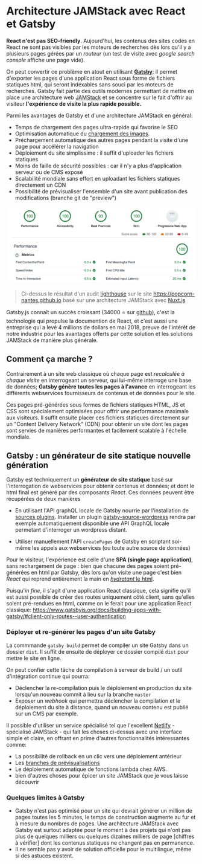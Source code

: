 # Architecture JAMStack avec React et Gatsby

**React n'est pas SEO-friendly**. Aujourd'hui, les contenus des sites codés en React ne sont pas visibles par les moteurs de recherches dès lors qu'il y a plusieurs pages gérées par un *routeur* (un test de visite avec *google search console* affiche une page vide). 

On peut convertir ce problème en atout en utilisant [**Gatsby**](https://www.gatsbyjs.org/): il permet d'exporter les pages d'une application React sous forme de fichiers statiques html, qui seront indexables sans souci par les moteurs de recherches. Gatsby fait partie des outils modernes permettant de mettre en place une architecture web [JAMStack](https://jamstack.org/) et se concentre sur le fait d'offrir au visiteur **l'expérience de visite la plus rapide possible.**

Parmi les avantages de Gatsby et d'une architecture JAMStack en général:

- Temps de chargement des pages ultra-rapide qui favorise le SEO
- Optimisation automatique du [chargement des images](https://www.gatsbyjs.org/packages/gatsby-image/).
- Préchargement automatique des autres pages pendant la visite d'une page pour accélérer la navigation
- Déploiement du site simplissime : il suffit d'uploader les fichiers statiques
- Moins de faille de sécurité possibles : car il n'y a plus d'application serveur ou de CMS exposé
- Scalabilité mondiale sans effort en uploadant les fichiers statiques directement un CDN
- Possibilité de prévisualiser l'ensemble d'un site avant publication des modifications (branche git de "preview")

![](https://raw.githubusercontent.com/yann-yinn/why-jamstack/master/images/ligthouse.png?token=AAUeh8-GslHUXclNnzgWHf32Z1d15ELqks5cvZ2lwA%3D%3D)
> Ci-dessus le résultat d'un audit [lighthouse](https://developers.google.com/web/tools/lighthouse) sur le site https://popcorn-nantes.github.io basé sur une architecture JAMStack avec [Nuxt.js](https://nuxtjs.org/)

Gatsby.js connaît un succès croissant (34000 ⭐ sur [github](https://github.com/gatsbyjs/gatsby)), c'est la technologie qui propulse la documention de React, et c'est aussi une entreprise qui a levé 4 millions de dollars en mai 2018, preuve de l'intérêt de notre industrie pour les avantages offerts par cette solution et les solutions JAMStack de manière plus générale.

## Comment ça marche ?

Contrairement à un site web classique où chaque page est *recalculée à chaque visite* en interrogeant un serveur, qui lui-même interroge une base de données; **Gatsby génère toutes les pages à l'avance** en interrogeant les différents webservices fournisseurs de contenus et de données pour le site. 

Ces pages pré-générées sous formes de fichiers statiques HTML, JS et CSS sont spécialement optimisées pour offrir une performance maximale aux visiteurs. Il suffit ensuite placer ces fichiers statiques directement sur un "Content Delivery Network" (CDN) pour obtenir un site dont les pages sont servies de manières performantes et facilement scalable à l'échelle mondiale.

## Gatsby : un générateur de site statique nouvelle génération

Gatsby est techniquement un **générateur de site statique** basé sur l'interrogation de webservices pour obtenir contenus et données; et dont le html final est généré par des composants *React*. Ces données peuvent être récupérées de deux manières

- En utilisant l'API graphQL locale de Gatsby nourrie par l'installation de [sources plugins](https://www.gatsbyjs.org/plugins/). Installer un plugin [gatsby-source-wordpress](https://www.gatsbyjs.org/packages/gatsby-source-wordpress/?=wordpress) rendra par exemple automatiquement disponible une API GraphQL locale permetant d'interroger un wordpress distant.

- Utiliser manuellement l'API `createPages` de Gatsby en scriptant soi-même les appels aux webservices (ou toute autre source de données)

Pour le visiteur, l'expérience est celle d'une **SPA (single page application)**, sans rechargement de page : bien que chacune des pages soient pré-générées en html par Gatsby, dès lors qu'on visite une page c'est bien *React* qui reprend entièrement la main en [*hydratant* le html](https://www.gatsbyjs.org/blog/2018-10-15-beyond-static-intro/#hydration). 

Puisqu'*in fine*, il s'agit d'une application React classique, cela signifie qu'il est aussi possible de créer des routes uniquement côté client, sans qu'elles soient pré-rendues en html, comme on le ferait pour une application React classique: https://www.gatsbyjs.org/docs/building-apps-with-gatsby/#client-only-routes--user-authentication


### Déployer et re-générer les pages d'un site Gatsby

La commmande `gatsby build` permet de compiler un site Gatsby dans un dossier `dist`. Il suffit de ensuite de déployer ce dossier compilé `dist` pour mettre le site en ligne. 

On peut confier cette tâche de compilation à serveur de build / un outil d'intégration continue qui pourra:

- Déclencher la re-compilation puis le déploiement en production du site lorsqu'un nouveau commit à lieu sur la branche `master`
- Exposer un *webhook* qui permettra déclencher la compilation et le déploiement du site à distance, quand un nouveau contenu est publié sur un CMS par exemple.

Il possible d'utiliser un service spécialisé tel que l'excellent [Netlify](https://www.netlify.com/) - spécialisé JAMStack - qui fait les choses ci-dessus avec une interface simple et claire, en offrant en prime d'autres fonctionnalités intéressantes comme:

- La possibilité de rollback en un clic vers une déploiement antérieur
- Les [branches de prévisualisations](https://www.netlify.com/blog/2016/07/20/introducing-deploy-previews-in-netlify/) 
- Le déploiement automatique de fonctions lambda chez AWS.
- bien d'autres choses pour épicer un site JAMStack que je vous laisse découvrir


### Quelques limites à Gatsby

- Gatsby n'est pas optimisé pour un site qui devrait générer un million de pages toutes les 5 minutes, le temps de construction augmente au fur et à mesure du nombres de pages. Une architecture JAMStack avec Gatsby est surtout adaptée pour le moment à des projets qui n'ont pas plus de quelques milliers ou quelques dizaines milliers de page [chiffres à vérifier] dont les contenus statiques ne changent pas en permanence.
- Il ne semble pas y avoir de solution officielle pour le multilingue, même si des astuces existent.




